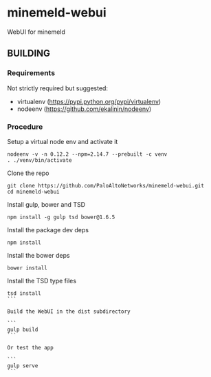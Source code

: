 # minemeld-webui
WebUI for minemeld

## BUILDING

### Requirements

Not strictly required but suggested:

- virtualenv (https://pypi.python.org/pypi/virtualenv)
- nodeenv (https://github.com/ekalinin/nodeenv)

### Procedure

Setup a virtual node env and activate it

```
nodeenv -v -n 0.12.2 --npm=2.14.7 --prebuilt -c venv
. ./venv/bin/activate
```

Clone the repo

```
git clone https://github.com/PaloAltoNetworks/minemeld-webui.git
cd minemeld-webui
```

Install gulp, bower and TSD

```
npm install -g gulp tsd bower@1.6.5
```

Install the package dev deps

```
npm install
```

Install the bower deps

```
bower install
```

Install the TSD type files

````
tsd install
```

Build the WebUI in the dist subdirectory

```
gulp build
```

Or test the app

```
gulp serve
```
